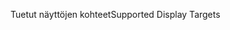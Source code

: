 <span data-ttu-id="f4d6d-101">Tuetut näyttöjen kohteet</span><span class="sxs-lookup"><span data-stu-id="f4d6d-101">Supported Display Targets</span></span>
